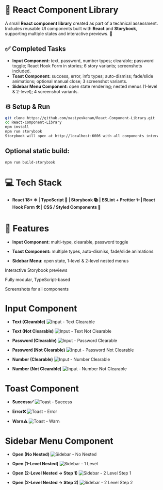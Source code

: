 # 🎨 React Component Library

A small **React component library** created as part of a technical assessment. Includes reusable UI components built with **React** and **Storybook**, supporting multiple states and interactive previews. 🧩

## ✅ Completed Tasks

- **Input Component:** text, password, number types; clearable; password toggle; React Hook Form in stories; 6 story variants; screenshots included.
- **Toast Component:** success, error, info types; auto-dismiss; fade/slide animations; optional manual close; 3 screenshot variants.
- **Sidebar Menu Component:** open state rendering; nested menus (1-level & 2-level); 4 screenshot variants.

## ⚙️ Setup & Run

```bash
git clone https://github.com/xasiyevkenan/React-Component-Library.git
cd React-Component-Library
npm install
npm run storybook
Storybook will open at http://localhost:6006 with all components interactive.
```

## Optional static build:

```bash
npm run build-storybook
```

# 💻 Tech Stack

- **React 18+ ⚛️ | TypeScript 📝 | Storybook 📚 | ESLint + Prettier ✨ | React Hook Form 🛠️ | CSS / Styled Components 🎨**

# 🔧 Features

- **Input Component:** multi-type, clearable, password toggle

- **Toast Component:** multiple types, auto-dismiss, fade/slide animations

- **Sidebar Menu:** open state, 1-level & 2-level nested menus

Interactive Storybook previews

Fully modular, TypeScript-based

Screenshots for all components

# Input Component

- **Text (Clearable)**
  ![Input - Text Clearable](./src/assets/Task1.Part1.png)

- **Text (Not Clearable)**
  ![Input - Text Not Clearable](./src/assets/Task1.Part2.png)

- **Password (Clearable)**
  ![Input - Password Clearable](./src/assets/Task1.Part3.png)

- **Password (Not Clearable)**
  ![Input - Password Not Clearable](./src/assets/Task1.Part4.png)

- **Number (Clearable)**
  ![Input - Number Clearable](./src/assets/Task1.Part5.png)

- **Number (Not Clearable)**
  ![Input - Number Not Clearable](./src/assets/Task1.Part6.png)

# Toast Component

- **Success✅**
  ![Toast - Success](./src/assets/Task2.Part1.png)

- **Error❌**
  ![Toast - Error](./src/assets/Task2.Part2.png)

- **Warn⚠️**
  ![Toast - Warn](./src/assets/Task2.Part3.png)

# Sidebar Menu Component

- **Open (No Nested)**
  ![Sidebar - No Nested](screenshots/sidebar-nonested.png)

- **Open (1-Level Nested)**
  ![Sidebar - 1 Level](screenshots/sidebar-1level.png)

- **Open (2-Level Nested → Step 1)**
  ![Sidebar - 2 Level Step 1](screenshots/sidebar-2level-step1.png)

- **Open (2-Level Nested → Step 2)**
  ![Sidebar - 2 Level Step 2](screenshots/sidebar-2level-step2.png)
